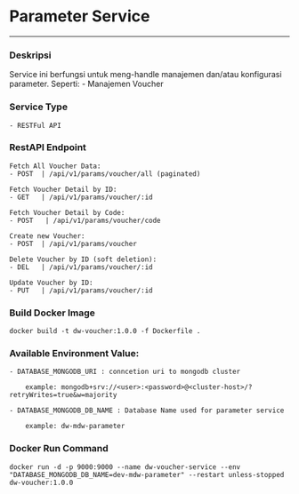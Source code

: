 # Parameter Service
---
### Deskripsi
Service ini berfungsi untuk meng-handle manajemen dan/atau konfigurasi parameter. Seperti:
    - Manajemen Voucher
    
### Service Type
    - RESTFul API

### RestAPI Endpoint
    Fetch All Voucher Data:
    - POST  | /api/v1/params/voucher/all (paginated)

    Fetch Voucher Detail by ID:
    - GET   | /api/v1/params/voucher/:id

    Fetch Voucher Detail by Code:
    - POST   | /api/v1/params/voucher/code

    Create new Voucher:
    - POST  | /api/v1/params/voucher

    Delete Voucher by ID (soft deletion):
    - DEL   | /api/v1/params/voucher/:id

    Update Voucher by ID:
    - PUT   | /api/v1/params/voucher/:id

### Build Docker Image
    docker build -t dw-voucher:1.0.0 -f Dockerfile .
    
### Available Environment Value:
    - DATABASE_MONGODB_URI : conncetion uri to mongodb cluster
        
        example: mongodb+srv://<user>:<password>@<cluster-host>/?retryWrites=true&w=majority

    - DATABASE_MONGODB_DB_NAME : Database Name used for parameter service

        example: dw-mdw-parameter

### Docker Run Command
    docker run -d -p 9000:9000 --name dw-voucher-service --env "DATABASE_MONGODB_DB_NAME=dev-mdw-parameter" --restart unless-stopped dw-voucher:1.0.0